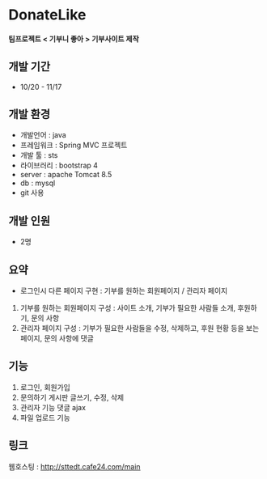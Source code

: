 # DonateLike
#### 팀프로젝트 < 기부니 좋아 > 기부사이트 제작



## 개발 기간 

- 10/20 - 11/17

## 개발 환경 
- 개발언어   : java
- 프레임워크   : Spring MVC 프로젝트 
- 개발 툴    : sts
- 라이브러리   : bootstrap 4
- server       : apache Tomcat 8.5
- db          : mysql
- git 사용

## 개발 인원
- 2명

## 요약

- 로그인시 다른 페이지 구현 : 기부를 원하는 회원페이지 / 관리자 페이지
 
1.  기부를 원하는 회원페이지 구성 : 사이트 소개, 기부가 필요한 사람들 소개, 후원하기, 문의 사항
2. 관리자 페이지 구성 :  기부가 필요한 사람들을 수정, 삭제하고, 후원 현황 등을 보는 페이지, 문의 사항에 댓글


## 기능
1) 로그인, 회원가입
2) 문의하기 게시판 글쓰기, 수정, 삭제
3) 관리자 기능 댓글 ajax
4) 파일 업로드 기능


## 링크
웹호스팅 : http://sttedt.cafe24.com/main
